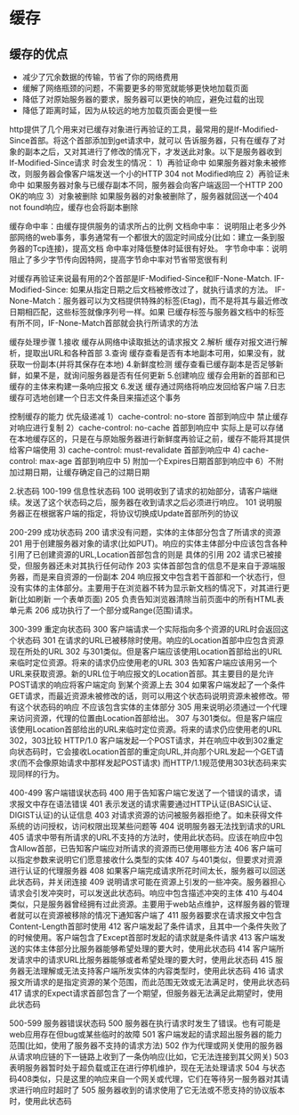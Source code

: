 # 缓存
## 缓存的优点
* 减少了冗余数据的传输，节省了你的网络费用
* 缓解了网络瓶颈的问题，不需要更多的带宽就能够更快地加载页面
* 降低了对原始服务器的要求，服务器可以更快的响应，避免过载的出现
* 降低了距离时延，因为从较远的地方加载页面会更慢一些

http提供了几个用来对已缓存对象进行再验证的工具，最常用的是If-Modified-Since首部。将这个首部添加到get请求中，就可以
告诉服务器，只有在缓存了对象的副本之后，又对其进行了修改的情况下，才发送此对象。以下是服务器收到If-Modified-Since请求
时会发生的情况：
1）再验证命中
如果服务器对象未被修改，则服务器会像客户端发送一个小的HTTP 304 not Modified响应
2）再验证未命中
如果服务器对象与已缓存副本不同，服务器会向客户端返回一个HTTP 200 OK的响应
3）对象被删除
如果服务器的对象被删除了，服务器就回送一个404 not found响应，缓存也会将副本删除

缓存命中率：由缓存提供服务的请求所占的比例
文档命中率： 说明阻止老多少外部网络的web事务，事务通常有一个都很大的固定时间成分(比如：建立一条到服务器的Tcp连接)，提高文档
命中率对降低整体时延很有好处。
字节命中率：说明阻止了多少字节传向因特网，提高字节命中率对节省带宽很有利

对缓存再验证来说最有用的2个首部是IF-Modified-Since和IF-None-Match.
IF-Modified-Since: 如果从指定日期之后文档被修改过了，就执行请求的方法。
IF-None-Match：服务器可以为文档提供特殊的标签(Etag)，而不是将其与最近修改日期相匹配，这些标签就像序列号一样。如果
已缓存标签与服务器文档中的标签有所不同，IF-None-Match首部就会执行所请求的方法

缓存处理步骤
1.接收  缓存从网络中读取抵达的请求报文
2.解析  缓存对报文进行解析，提取出URL和各种首部
3.查询  缓存查看是否有本地副本可用，如果没有，就获取一份副本(并将其保存在本地)
4.新鲜度检测  缓存查看已缓存副本是否足够新鲜，如果不是，就询问服务器是否有任何更新
5.创建响应  缓存会用新的首部和已缓存的主体来构建一条响应报文
6.发送   缓存通过网络将响应发回给客户端
7.日志   缓存可选地创建一个日志文件条目来描述这个事务

控制缓存的能力
优先级递减
1）cache-control: no-store 首部到响应中 
   禁止缓存对响应进行复制
2）cache-control: no-cache 首部到响应中
   实际上是可以存储在本地缓存区的，只是在与原始服务器进行新鲜度再验证之前，缓存不能将其提供给客户端使用
3) cache-control: must-revalidate 首部到响应中
4) cache-control: max-age 首部到响应中
5) 附加一个Expires日期首部到响应中
6）不附加过期日期，让缓存确定自己的过期日期


2.状态码
100-199  信息性状态码
100    说明收到了请求的初始部分，请客户端继续。发送了这个状态码之后，服务器在收到请求之后必须进行响应。
101    说明服务器正在根据客户端的指定，将协议切换成Update首部所列的协议

200-299   成功状态码
200   请求没有问题，实体的主体部分包含了所请求的资源
201   用于创建服务器对象的请求(比如PUT)。响应的实体主体部分中应该包含各种引用了已创建资源的URL,Location首部包含的则是
        具体的引用
202   请求已被接受，但服务器还未对其执行任何动作
203   实体首部包含的信息不是来自于源端服务器，而是来自资源的一份副本
204   响应报文中包含若干首部和一个状态行，但没有实体的主体部分。主要用于在浏览器不转为显示新文档的情况下，对其进行更新(比如刷新
        一个表单页面)
205   负责告知浏览器清除当前页面中的所有HTML表单元素
206   成功执行了一个部分或Range(范围)请求。

300-399  重定向状态码
300   客户端请求一个实际指向多个资源的URL时会返回这个状态码
301   在请求的URL已被移除时使用。响应的Location首部中应包含资源现在所处的URL
302   与301类似。但是客户端应该使用Location首部给出的URL来临时定位资源。将来的请求仍应使用老的URL
303   告知客户端应该用另一个URL来获取资源。新的URL位于响应报文的Location首部。其主要目的是允许POST请求的响应将客户端定向
      到某个资源上去
304   如果客户端发起了一个条件GET请求，而最近资源未被修改的话，则可以用这个状态码说明资源未被修改。带有这个状态码的响应
      不应该包含实体的主体部分
305   用来说明必须通过一个代理来访问资源，代理的位置由Location首部给出。
307   与301类似。但是客户端应该使用Location首部给出的URL来临时定位资源。将来的请求仍应使用老的URL
302，303比较
HTTP/1.0 客户端发起一个POST请求，并在响应中收到302重定向状态码时，它会接收Location首部的重定向URL,并向那个URL发起一个GET请求(而不会像原始请求中那样发起POST请求)
而HTTP/1.1规范使用303状态码来实现同样的行为。

400-499  客户端错误状态码
400  用于告知客户端它发送了一个错误的请求，请求报文中存在语法错误
401  表示发送的请求需要通过HTTP认证(BASIC认证、DIGIST认证)的认证信息
403  对请求资源的访问被服务器拒绝了。如未获得文件系统的访问授权，访问权限出现某些问题等
404  说明服务器无法找到请求的URL
405  请求中带有所请求的URL不支持的方法时，使用此状态码。应该在响应中包含Allow首部，已告知客户端应对所请求的资源而已使用哪些方法
406  客户端可以指定参数来说明它们愿意接收什么类型的实体
407  与401类似，但要求对资源进行认证的代理服务器
408  如果客户端完成请求所花时间太长，服务器可以回送此状态码，并关闭连接
409  说明请求可能在资源上引发的一些冲突。服务器担心请求会引发冲突时，可以发送此状态码。响应中包含描述冲突的主体
410  与404类似，只是服务器曾经拥有过此资源。主要用于web站点维护，这样服务器的管理者就可以在资源被移除的情况下通知客户端了
411  服务器要求在请求报文中包含Content-Length首部时使用
412  客户端发起了条件请求，且其中一个条件失败了的时候使用。客户端包含了Except首部时发起的请求就是条件请求
413  客户端发送的实体主体部分比服务器能够希望处理的要大时，使用此状态码
414  客户端所发请求中的请求URL比服务器能够或者希望处理的要大时，使用此状态码
415  服务器无法理解或无法支持客户端所发实体的内容类型时，使用此状态码
416  请求报文所请求的是指定资源的某个范围，而此范围无效或无法满足时，使用此状态码
417  请求的Expect请求首部包含了一个期望，但服务器无法满足此期望时，使用此状态码

500-599  服务器错误状态码
500  服务器在执行请求时发生了错误。也有可能是web应用存在但bug或某些临时的故障
501  客户端发起的请求超出服务器的能力范围(比如，使用了服务器不支持的请求方法)
502  作为代理或网关使用的服务器从请求响应链的下一链路上收到了一条伪响应(比如，它无法连接到其父网关)
503  表明服务器暂时处于超负载或正在进行停机维护，现在无法处理请求
504  与状态码408类似，只是这里的响应来自一个网关或代理，它们在等待另一服务器对其请求进行响应时超时了
505  服务器收到的请求使用了它无法或不愿支持的协议版本时，使用此状态码 
